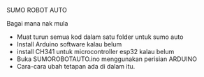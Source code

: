 SUMO ROBOT AUTO

Bagai mana nak mula

- Muat turun semua kod dalam satu folder untuk sumo auto
- Install Arduino software kalau belum
- install CH341 untuk microcontroller esp32 kalau belum
- Buka SUMOROBOTAUTO.ino menggunakan perisian ARDUINO
- Cara-cara ubah tetapan ada di dalam itu.
